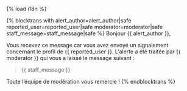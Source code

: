 {% load i18n %}

{% blocktrans with alert_author=alert_author|safe reported_user=reported_user|safe moderator=moderator|safe staff_message=staff_message|safe %}
Bonjour {{ alert_author }},

Vous recevez ce message car vous avez envoyé un signalement concernant le profil de {{ reported_user }}. L'alerte a été traitée par {{ moderator }} qui vous a laissé le message suivant :

> {{ staff_message }}

Toute l’équipe de modération vous remercie !
{% endblocktrans %}
